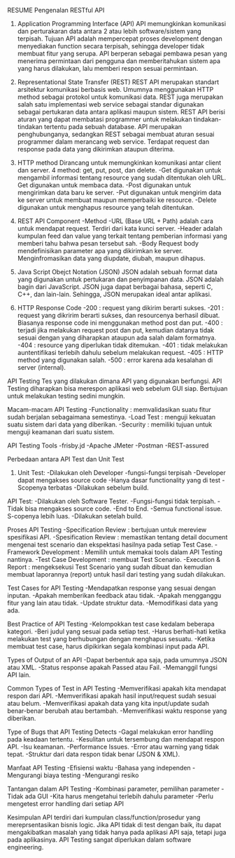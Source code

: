 RESUME
Pengenalan RESTful API

1. Application Programming Interface (API)
API memungkinkan komunikasi dan perturakaran data antara 2 atau lebih software/sistem yang terpisah. Tujuan API adalah mempercepat proses development dengan menyediakan function secara terpisah, sehingga developer tidak membuat fitur yang serupa. API berperan sebagai pembawa pesan yang menerima permintaan dari pengguna dan memberitahukan sistem apa yang harus dilakukan, lalu memberi respon sesuai permintaan.

2. Representational State Transfer (REST)
REST API merupakan standart arsitektur komunikasi berbasis web. Umumnya menggunakan HTTP method sebagai protokol untuk komunikasi data. REST juga merupakan salah satu implementasi web service sebagai standar digunakan sebagai pertukaran data antara aplikasi maupun sistem. REST API berisi aturan yang dapat membatasi programmer untuk melakukan tindakan-tindakan tertentu pada sebuah database. API merupakan penghubunganya, sedangkan REST sebagai membuat aturan sesuai programmer dalam merancang web service. Terdapat request dan response pada data yang dikirimkan ataupun diterima.

3. HTTP method
Dirancang untuk memungkinkan komunikasi antar client dan server. 4 method: get, put, post, dan delete.
-Get digunakan untuk mengambil informasi tentang resource yang sudah ditentukan oleh URL. Get digunakan untuk membaca data.
-Post digunakan untuk mengirimkan data baru ke server.
-Put digunakan untuk mengirim data ke server untuk membuat maupun memperbaiki ke resource.
-Delete digunakan untuk menghapus resource yang telah ditentukan.

4. REST API Component
-Method
-URL (Base URL + Path) adalah cara untuk mendapat request. Terdiri dari kata kunci server.
-Header adalah kumpulan feed dan value yang terkait tentang pemberian informasi yang memberi tahu bahwa pesan tersebut sah.
-Body Request body mendefinisikan parameter apa yang dikirimkan ke server. Menginfromasikan data yang diupdate, diubah, maupun dihapus.

5. Java Script Obejct Notation (JSON)
JSON adalah sebuah format data yang digunakan untuk pertukaran dan penyimpanan data. JSON adalah bagin dari JavaScript. JSON juga dapat berbagai bahasa, seperti C, C++, dan lain-lain. Sehingga, JSON merupakan ideal antar aplikasi.

6. HTTP Response Code
-200 : request yang dikirim berarti sukses.
-201 : request yang dikririm berarti sukses, dan resourcenya berhasil dibuat. Biasanya response code ini menggunakan method post dan put.
-400 : terjadi jika melakukan request post dan put, kemudian datanya tidak sesuai dengan yang diharapkan ataupun ada salah dalam formatnya.
-404 : resource yang diperlukan tidak ditemukan.
-401 : tidak melakukan auntentifikasi terlebih dahulu sebelum melakukan request.
-405 : HTTP method yang digunakan salah.
-500 : error karena ada kesalahan di server (internal).

API Testing
Tes yang dilakukan dimana API yang digunakan berfungsi. API Testing diharapkan bisa merespon aplikasi web sebelum GUI siap. Bertujuan untuk melakukan testing sedini mungkin.

Macam-macam API Testing
-Functionality : memvalidasikan suatu fitur sudah berjalan sebagaimana semestinya.
-Load Test : menguji kekuatan suatu sistem dari data yang diberikan.
-Security : memiliki tujuan untuk menguji keamanan dari suatu sistem.

API Testing Tools
-frisby.jd
-Apache JMeter
-Postman
-REST-assured

Perbedaan antara API Test dan Unit Test
1. Unit Test:
-Dilakukan oleh Developer
-fungsi-fungsi terpisah
-Developer dapat mengakses source code
-Hanya dasar functionality yang di test
-Scopenya terbatas
-Dilakukan sebelum build.

API Test:
-Dilakukan oleh Software Tester.
-Fungsi-fungsi tidak terpisah.
-Tidak bisa mengakses source code.
-End to End.
-Semua functional issue.
S-copenya lebih luas.
-Dilakukan setelah build.

Proses API Testing
-Specification Review : bertujuan untuk mereview spesifikasi API.
-Spesification Review : memastikan tentang detail document mengenai test scenario dan ekspektasi hasilnya pada setiap Test Case.
-Framework Development : Memilih untuk memakai tools dalam API Testing nantinya.
-Test Case Development : membuat Test Scenario.
-Execution & Report : mengeksekusi Test Scenario yang sudah dibuat dan kemudian membuat laporannya (report) untuk hasil dari testing yang sudah dilakukan.

Test Cases for API Testing
-Mendapatkan response yang sesuai dengan inputan.
-Apakah memberikan feedback atau tidak.
-Apakah mengganggu fitur yang lain atau tidak.
-Update struktur data.
-Memodifikasi data yang ada.

Best Practice of API Testing
-Kelompokkan test case kedalam beberapa kategori.
-Beri judul yang sesuai pada setiap test.
-Harus berhati-hati ketika melakukan test yang berhubungan dengan menghapus sesuatu.
-Ketika membuat test case, harus dipikirkan segala kombinasi input pada API.

Types of Output of an API
-Dapat berbentuk apa saja, pada umumnya JSON atau XML.
-Status response apakah Passed atau Fail.
-Memanggil fungsi API lain.

Common Types of Test in API Testing
-Memverifikasi apakah kita mendapat respon dari API.
-Memverifikasi apakah hasil input/request sudah sesuai atau belum.
-Memverifikasi apakah data yang kita input/update sudah benar-benar berubah atau bertambah.
-Memverifikasi waktu response yang diberikan.

Type of Bugs that API Testing Detects
-Gagal melakukan error handling pada keadaan tertentu.
-Kesulitan untuk tersembung dan mendapat respon API.
-Isu keamanan.
-Performance Issues.
-Error atau warning yang tidak tepat.
-Struktur dari data respon tidak benar (JSON & XML).

Manfaat API Testing
-Efisiensi waktu
-Bahasa yang independen
-Mengurangi biaya testing
-Mengurangi resiko

Tantangan dalam API Testing
-Kombinasi parameter, pemilihan parameter
-Tidak ada GUI
-Kita harus mengetahui terlebih dahulu parameter
-Perlu mengetest error handling dari setiap API

Kesimpulan
API terdiri dari kumpulan class/function/prosedur yang mereprsentasikan bisnis logic. Jika API tidak di test dengan baik, itu dapat mengakibatkan masalah yang tidak hanya pada aplikasi API saja, tetapi juga pada aplikasinya. API Testing sangat diperlukan dalam software engineering.